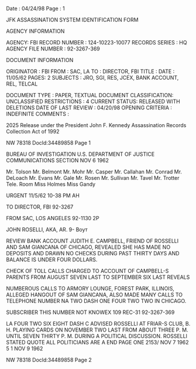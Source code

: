 Date : 04/24/98
Page : 1

JFK ASSASSINATION SYSTEM
IDENTIFICATION FORM

AGENCY INFORMATION

AGENCY: FBI
RECORD NUMBER : 124-10223-10077
RECORDS SERIES : HQ
AGENCY FILE NUMBER : 92-3267-369

DOCUMENT INFORMATION

ORIGINATOR : FBI
FROM : SAC, LA
TO : DIRECTOR, FBI
TITLE :
DATE : 11/05/62
PAGES: 2
SUBJECTS : JRO, SGI, RES, JCEX, BANK ACCOUNT, REL, TELCAL

DOCUMENT TYPE : PAPER, TEXTUAL DOCUMENT
CLASSIFICATION: UNCLASSIFIED
RESTRICTIONS : 4
CURRENT STATUS: RELEASED WITH DELETIONS
DATE OF LAST REVIEW : 04/20/98
OPENING CRITERIA : INDEFINITE
COMMENTS :

2025 Release under the President John F. Kennedy
Assassination Records Collection Act of 1992

NW 78318 Docld:34489858 Page 1

BUREAU OF INVESTIGATION
U.S. DEPARTMENT OF JUSTICE
COMMUNICATIONS SECTION
NOV 6 1962

Mr. Tolson
Mr. Belmont
Mr. Mohr
Mr. Casper
Mr. Callahan
Mr. Conrad
Mr. DeLoach
Mr. Evans
Mr. Gale
Mr. Rosen
Mr. Sullivan
Mr. Tavel
Mr. Trotter
Tele. Room
Miss Holmes
Miss Gandy

URGENT 11/5/62 10-38 PM AH

TO DIRECTOR, FBI 92-3267

FROM SAC, LOS ANGELES 92-1130 2P

JOHN ROSELLI, AKA, AR.
9- Воут

REVIEW BANK ACCOUNT JUDITH E. CAMPBELL, FRIEND OF
ROSSELLI AND SAM GIANCANA OF CHICAGO, REVEALED SHE HAS MADE
NO DEPOSITS AND DRAWN NO CHECKS DURING PAST THIRTY DAYS AND
BALANCE IS UNDER FOUR DOLLARS.

CHECK OF TOLL CALLS CHARGED TO ACCOUNT OF CAMPBELL-S
PARENTS FROM AUGUST SEVEN LAST TO SEPTEMBER SIX LAST REVEALS

NUMBEROUS CALLS TO ARMORY LOUNGE, FOREST PARK, ILLINOIS,
ALLEGED HANGOUT OF SAM GIANCANA, ALSO MADE MANY CALLS TO
TELEPHONE NUMBER NA TWO DASH ONE FOUR TWO TWO IN CHICAGO.

SUBSCRIBER THIS NUMBER NOT KNOWEX 109 REC-31
92-3267-369

LA FOUR TWO SIX EIGHT DASH C ADVISED ROSSELLI AT
FRIAR-S CLUB, B. H. PLAYING CARDS ON NOVEMBER TWO LAST FROM
ABOUT THREE P. M. UNTIL SEVEN THIRTY P. M. DURING A POLITICAL
DISCUSSION. ROSSELLI STATED QUOTE ALL POLITICIANS ARE A
END PAGE ONE
2153/
NOV 7 1962
5 1 NOV 9 1962

NW 78318 Docld:34489858 Page 2
